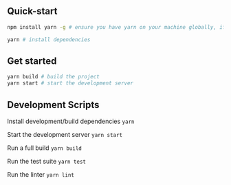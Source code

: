 ## Quick-start
```bash
npm install yarn -g # ensure you have yarn on your machine globally, if not run the command

yarn # install dependencies

```

## Get started
```bash
yarn build # build the project
yarn start # start the development server
```

## Development Scripts

Install development/build dependencies
`yarn`

Start the development server
`yarn start`

Run a full build
`yarn build`

Run the test suite
`yarn test`

Run the linter
`yarn lint`
